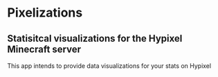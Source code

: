 # Pixelizations

## Statisitcal visualizations for the Hypixel Minecraft server

This app intends to provide data visualizations for your stats on Hypixel
